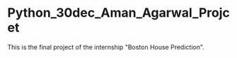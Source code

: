# Python_30dec_Aman_Agarwal_Projcet
This is the final project of the internship "Boston House Prediction".
